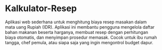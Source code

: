 # Kalkulator-Resep
Aplikasi web sederhana untuk menghitung biaya resep masakan dalam mata uang Rupiah (IDR). Aplikasi ini membantu pengguna mengelola daftar bahan makanan beserta harganya, membuat resep dengan perhitungan biaya otomatis, dan menyimpan prosedur memasak. Cocok untuk ibu rumah tangga, chef pemula, atau siapa saja yang ingin mengontrol budget dapur.
